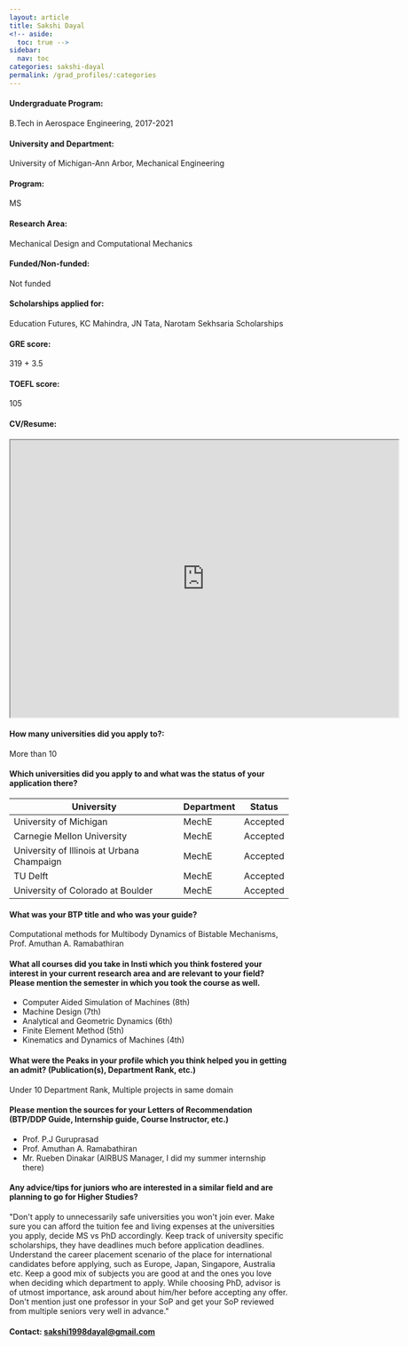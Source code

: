 ```yaml
---
layout: article
title: Sakshi Dayal
<!-- aside:
  toc: true -->
sidebar:
  nav: toc
categories: sakshi-dayal
permalink: /grad_profiles/:categories
---
```


<!-- # Hi, this is the page for Sakshi Dayal.  -->
<!-- Write Program if different from Btech Aero-->
#### Undergraduate Program:
B.Tech in Aerospace Engineering, 2017-2021

#### University and Department:
University of Michigan-Ann Arbor, Mechanical Engineering

#### Program:
MS
#### Research Area: 
Mechanical Design and Computational Mechanics

#### Funded/Non-funded:
Not funded

#### Scholarships applied for:
Education Futures, KC Mahindra, JN Tata, Narotam Sekhsaria Scholarships

#### GRE score: 
319 + 3.5

#### TOEFL score: 
105

#### CV/Resume:

<iframe src="https://github.com/iitbaero/iitbaero.github.io/blob/sources/Grad%20School%20Resumes/Sakshi_Dayal_CV%20-%20Sakshi%20Dayal.pdf" width="700" height="500" allow="autoplay"></iframe>

#### How many universities did you apply to?: 
More than 10

#### Which universities did you apply to and what was the status of your application there?

| University | Department | Status | 
| -----------|------------|--------|
| University of Michigan       | MechE       | Accepted   |
|Carnegie Mellon University| MechE|Accepted|
|University of Illinois at Urbana Champaign|MechE|Accepted|
|TU Delft|MechE|Accepted|
|University of Colorado at Boulder|MechE|Accepted|


#### What was your BTP title and who was your guide?
Computational methods for Multibody Dynamics of Bistable Mechanisms, Prof. Amuthan A. Ramabathiran

#### What all courses did you take in Insti which you think fostered your interest in your current research area and are relevant to your field? Please mention the semester in which you took the course as well.
* Computer Aided Simulation of Machines (8th)
* Machine Design (7th)
* Analytical and Geometric Dynamics (6th)
* Finite Element Method (5th)
* Kinematics and Dynamics of Machines (4th)

#### What were the Peaks in your profile which you think helped you in getting an admit? (Publication(s), Department Rank, etc.)
Under 10 Department Rank, Multiple projects in same domain

#### Please mention the sources for your Letters of Recommendation (BTP/DDP Guide, Internship guide, Course Instructor, etc.)
* Prof. P.J Guruprasad
* Prof. Amuthan A. Ramabathiran
* Mr. Rueben Dinakar (AIRBUS Manager, I did my summer internship there)

#### Any advice/tips for juniors who are interested in a similar field and are planning to go for Higher Studies?
"Don't apply to unnecessarily safe universities you won't join ever. 
Make sure you can afford the tuition fee and living expenses at the universities you apply, decide MS vs PhD accordingly. 
Keep track of university specific scholarships, they have deadlines much before application deadlines. 
Understand the career placement scenario of the place for international candidates before applying, such as Europe, Japan, Singapore, Australia etc. 
Keep a good mix of subjects you are good at and the ones you love when deciding which department to apply. 
While choosing PhD, advisor is of utmost importance, ask around about him/her before accepting any offer. 
Don't mention just one professor in your SoP and get your SoP reviewed from multiple seniors very well in advance."

#### Contact: [sakshi1998dayal@gmail.com](mailto:sakshi1998dayal@gmail.com)
